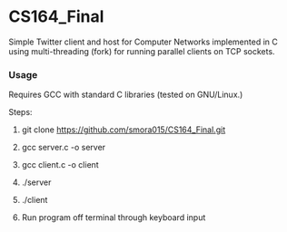 # CS164_Final
Simple Twitter client and host for Computer Networks implemented in C using multi-threading (fork) for running parallel clients on TCP sockets.


### Usage

Requires GCC with standard C libraries (tested on GNU/Linux.)

Steps:
1. git clone https://github.com/smora015/CS164_Final.git

2. gcc server.c -o server

3. gcc client.c -o client

4. ./server

5. ./client

6. Run program off terminal through keyboard input
